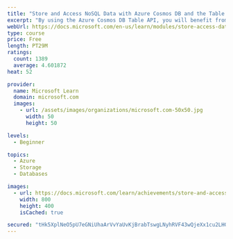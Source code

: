 ```yaml
---
title: "Store and Access NoSQL Data with Azure Cosmos DB and the Table API"
excerpt: "By using the Azure Cosmos DB Table API, you will benefit from the low latency, high availability, and scalability of Azure Cosmos DB in a Table storage application."
webUrl: https://docs.microsoft.com/en-us/learn/modules/store-access-data-cosmos-table-api/
type: course
price: Free
length: PT29M
ratings:
  count: 1389
  average: 4.601872
heat: 52

provider:
  name: Microsoft Learn
  domain: microsoft.com
  images:
    - url: /assets/images/organizations/microsoft.com-50x50.jpg
      width: 50
      height: 50

levels:
  - Beginner

topics:
  - Azure
  - Storage
  - Databases

images:
  - url: https://docs.microsoft.com/learn/achievements/store-and-access-data-cosmos-db-table-api-social.png
    width: 800
    height: 400
    isCached: true

secured: "tHk5XplNeO5pU7eGNiUhaArVvYaUvKjBrabTswgLNyhRVF43wQjeXx1cu2LHGh7VIbYwBOyYI6NK6ogtsaxUrzQiWAKFVhrVxFdCcJedcU93V2diKiZiqJHKKSzMVJHAMvvbYeLhw1brHT97vzldoelM7/lkCX5JRilOiZG/XJhwyQHm1CexBf0AzurFoeAD9OMXXmj07hs1MVGk2GUddvrbPHfU/U06heMCZfgCgEUJiCSSCS7vm4GlenHrRwwm2jB6hE/Dkjv7ANlQHv3jTGGG2pu8FyQDdRGjb2CVrDqV++jn5UTiPV0WRkiC9kI8Z/rybuYVl6lAsl79X6CBB6ucoSXl/FTKj+qD+7vgOxep1fRsGcmWo4KiitC5EIP2swCn8kUAI2VIgWhTiGeEo8yzEy/5B6smMJC01yzItlg=;Yf1U57aNDnDl57hUmE3Feg=="
---
```


